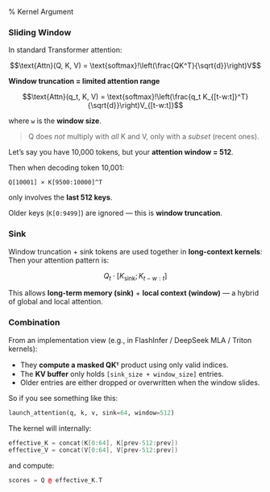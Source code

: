 % Kernel Argument

### Sliding Window

In standard Transformer attention:

$$\text{Attn}(Q, K, V) = \text{softmax}!\left(\frac{QK^T}{\sqrt{d}}\right)V$$


__Window truncation = limited attention range__

$$\text{Attn}(q_t, K, V) = \text{softmax}!\left(\frac{q_t K_{[t-w:t]}^T}{\sqrt{d}}\right)V_{[t-w:t]}$$

where `w` is the **window size**.

> Q does *not* multiply with *all* K and V, only with a *subset* (recent ones).

Let’s say you have 10,000 tokens, but your **attention window = 512**.

Then when decoding token 10,001:

```
Q[10001] × K[9500:10000]^T
```

only involves the **last 512 keys**.

Older keys (`K[0:9499]`) are ignored — this is **window truncation**.

### Sink

Window truncation + sink tokens are used together in **long-context kernels**:
Then your attention pattern is:

$$Q_t \cdot [K_{\text{sink}}; K_{t-w:t}]$$

This allows **long-term memory (sink)** + **local context (window)** —
a hybrid of global and local attention.

### Combination

From an implementation view (e.g., in FlashInfer / DeepSeek MLA / Triton kernels):

* They **compute a masked QKᵀ** product using only valid indices.
* The **KV buffer** only holds `[sink_size + window_size]` entries.
* Older entries are either dropped or overwritten when the window slides.

So if you see something like this:

```python
launch_attention(q, k, v, sink=64, window=512)
```

The kernel will internally:

```cpp
effective_K = concat(K[0:64], K[prev-512:prev])
effective_V = concat(V[0:64], V[prev-512:prev])
```

and compute:

```cpp
scores = Q @ effective_K.T
```
